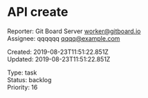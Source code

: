 # API create

Reporter: Git Board Server <worker@gitboard.io>  
Assignee: qqqqqq <qqqq@example.com>

Created: 2019-08-23T11:51:22.851Z  
Updated: 2019-08-23T11:51:22.851Z

Type: task  
Status: backlog  
Priority: 16
